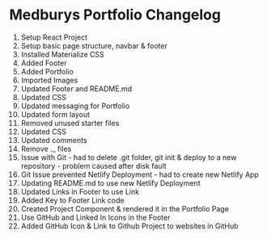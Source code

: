 # Medburys Portfolio Changelog

1. Setup React Project
2. Setup basic page structure, navbar & footer
3. Installed Materialize CSS
4. Added Footer
5. Added Portfolio
6. Imported Images
7. Updated Footer and README.md
8. Updated CSS
9. Updated messaging for Portfolio
10. Updated form layout
11. Removed unused starter files
12. Updated CSS
13. Updated comments
14. Remove ._ files
15. Issue with Git - had to delete .git folder, git init & deploy to a new repository - problem caused after disk fault
16. Git Issue prevented Netlify Deployment - had to create new Netlify App
17. Updating README.md to use new Netlify Deployment
18. Updated Links in Footer to use Link
19. Added Key to Footer Link code
20. Created Project Component & rendered it in the Portfolio Page
21. Use GitHub and Linked In Icons in the Footer
22. Added GitHub Icon & Link to Github Project to websites in GitHub 